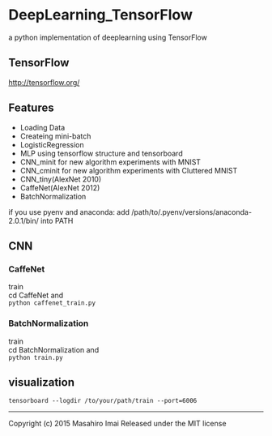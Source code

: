 # DeepLearning_TensorFlow
a python implementation of deeplearning using TensorFlow

## TensorFlow ##
http://tensorflow.org/

## Features

- Loading Data
- Createing mini-batch
- LogisticRegression
- MLP using tensorflow structure and tensorboard
- CNN_minit for new algorithm experiments with MNIST
- CNN_cminit for new algorithm experiments with Cluttered MNIST
- CNN_tiny(AlexNet 2010)
- CaffeNet(AlexNet 2012)
- BatchNormalization

if you use pyenv and anaconda:
add /path/to/.pyenv/versions/anaconda-2.0.1/bin/ into PATH

## CNN
### CaffeNet
train  
cd CaffeNet and  
`python caffenet_train.py`

### BatchNormalization
train  
cd BatchNormalization and  
`python train.py`


## visualization  
`tensorboard --logdir /to/your/path/train --port=6006`



---

Copyright (c) 2015 Masahiro Imai
Released under the MIT license
